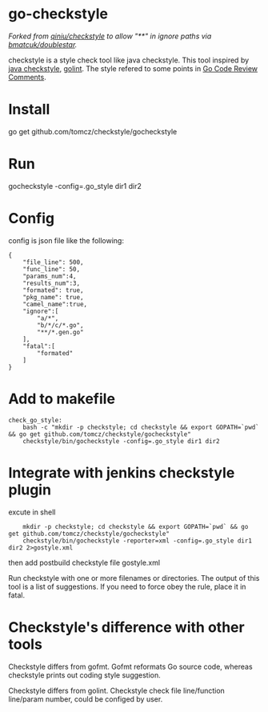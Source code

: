 go-checkstyle
=============

_Forked from [qiniu/checkstyle](https://github.com/qiniu/checkstyle) to allow "\*\*" in ignore paths via [bmatcuk/doublestar](https://github.com/bmatcuk/doublestar)._

checkstyle is a style check tool like java checkstyle. This tool inspired by [java checkstyle](https://github.com/checkstyle/checkstyle), [golint](https://github.com/golang/lint). The style refered to some points in [Go Code Review Comments](https://code.google.com/p/go-wiki/wiki/CodeReviewComments).

# Install
  go get github.com/tomcz/checkstyle/gocheckstyle

# Run
  gocheckstyle -config=.go_style dir1 dir2

# Config 
config is json file like the following:
```
{
    "file_line": 500,
    "func_line": 50,
    "params_num":4,
    "results_num":3,
    "formated": true,
    "pkg_name": true,
    "camel_name":true,
    "ignore":[
        "a/*",
        "b/*/c/*.go",
        "**/*.gen.go"
    ],
    "fatal":[
        "formated"
    ]
}

```

# Add to makefile
```
check_go_style:
	bash -c "mkdir -p checkstyle; cd checkstyle && export GOPATH=`pwd` && go get github.com/tomcz/checkstyle/gocheckstyle"
	checkstyle/bin/gocheckstyle -config=.go_style dir1 dir2

```

# Integrate with jenkins checkstyle plugin
excute in shell
```
    mkdir -p checkstyle; cd checkstyle && export GOPATH=`pwd` && go get github.com/tomcz/checkstyle/gocheckstyle"
    checkstyle/bin/gocheckstyle -reporter=xml -config=.go_style dir1 dir2 2>gostyle.xml
```
then add postbuild checkstyle file gostyle.xml

Run checkstyle with one or more filenames or directories. The output of this tool is a list of suggestions. If you need to force obey the rule, place it in fatal.

# Checkstyle's difference with other tools
Checkstyle differs from gofmt. Gofmt reformats Go source code, whereas checkstyle prints out coding style suggestion.

Checkstyle differs from golint. Checkstyle check file line/function line/param number, could be configed by user.
